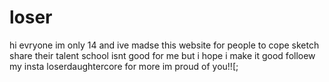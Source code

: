 # loser
hi evryone im only 14 and ive madse this website for people to cope sketch share their talent school isnt good for me but i hope i make it good folloew my insta loserdaughtercore for more im proud of you!![;
